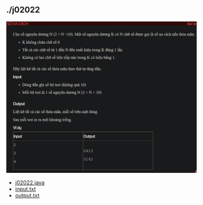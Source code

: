 ## ./j02022
![alt text](image.png)

- [j02022.java](j02022.java)
- [input.txt](input.txt)
- [output.txt](output.txt)
